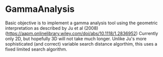 # GammaAnalysis
Basic objective is to implement a gamma analysis tool using the geometric interpretation as described by Ju et al (2008) (https://aapm.onlinelibrary.wiley.com/doi/abs/10.1118/1.2836952)
Currently only 2D, but hopefully 3D will not take much longer. Unlike Ju's more sophisticated (and correct) variable search distance algorthim, this uses a fixed limited search algorithm.

